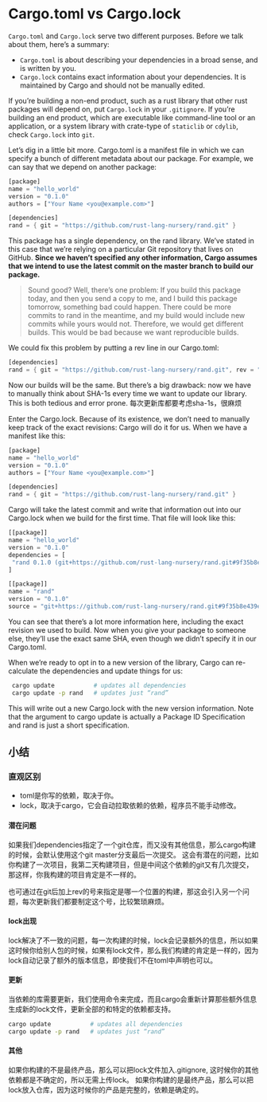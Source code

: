 <!--
 * @Date: 2020-09-27 17:16:24
 * @LastEditTime: 2020-09-27 18:08:42
-->

# Cargo.toml vs Cargo.lock

`Cargo.toml` and `Cargo.lock` serve two different purposes. Before we talk about them, here’s a summary:

- `Cargo.toml` is about describing your dependencies in a broad sense, and is written by you.
- `Cargo.lock` contains exact information about your dependencies. It is maintained by Cargo and should not be manually edited.

If you’re building a non-end product, such as a rust library that other rust packages will depend on, put `Cargo.lock` in your `.gitignore`. If you’re building an end product, which are executable like command-line tool or an application, or a system library with crate-type of `staticlib` or `cdylib`, check `Cargo.lock` into `git`.

Let’s dig in a little bit more.
Cargo.toml is a manifest file in which we can specify a bunch of different metadata about our package. For example, we can say that we depend on another package:

``` rust
[package]
name = "hello_world"
version = "0.1.0"
authors = ["Your Name <you@example.com>"]

[dependencies]
rand = { git = "https://github.com/rust-lang-nursery/rand.git" }
```

This package has a single dependency, on the rand library. We’ve stated in this case that we’re relying on a particular Git repository that lives on GitHub. **Since we haven’t specified any other information, Cargo assumes that we intend to use the latest commit on the master branch to build our package.**

> Sound good? Well, there’s one problem: If you build this package today, and then you send a copy to me, and I build this package tomorrow, something bad could happen. There could be more commits to rand in the meantime, and my build would include new commits while yours would not. Therefore, we would get different builds. This would be bad because we want reproducible builds.

We could fix this problem by putting a rev line in our Cargo.toml:

``` rust
[dependencies]
rand = { git = "https://github.com/rust-lang-nursery/rand.git", rev = "9f35b8e" }
```

Now our builds will be the same. But there’s a big drawback: now we have to manually think about SHA-1s every time we want to update our library. This is both tedious and error prone.
每次更新库都要考虑sha-1s，很麻烦

Enter the Cargo.lock. Because of its existence, we don’t need to manually keep track of the exact revisions: Cargo will do it for us. When we have a manifest like this:

``` rust
[package]
name = "hello_world"
version = "0.1.0"
authors = ["Your Name <you@example.com>"]

[dependencies]
rand = { git = "https://github.com/rust-lang-nursery/rand.git" }
```

Cargo will take the latest commit and write that information out into our Cargo.lock when we build for the first time. That file will look like this:

``` rust
[[package]]
name = "hello_world"
version = "0.1.0"
dependencies = [
 "rand 0.1.0 (git+https://github.com/rust-lang-nursery/rand.git#9f35b8e439eeedd60b9414c58f389bdc6a3284f9)",
]

[[package]]
name = "rand"
version = "0.1.0"
source = "git+https://github.com/rust-lang-nursery/rand.git#9f35b8e439eeedd60b9414c58f389bdc6a3284f9"
```

You can see that there’s a lot more information here, including the exact revision we used to build. Now when you give your package to someone else, they’ll use the exact same SHA, even though we didn’t specify it in our Cargo.toml.

When we’re ready to opt in to a new version of the library, Cargo can re-calculate the dependencies and update things for us:

``` bash
 cargo update           # updates all dependencies
 cargo update -p rand   # updates just “rand”
```

This will write out a new Cargo.lock with the new version information. Note that the argument to cargo update is actually a Package ID Specification and rand is just a short specification.

## 小结

### 直观区别

- toml是你写的依赖，取决于你。
- lock，取决于cargo，它会自动拉取依赖的依赖，程序员不能手动修改。

#### 潜在问题

如果我们dependencies指定了一个git仓库，而又没有其他信息，那么cargo构建的时候，会默认使用这个git master分支最后一次提交。
这会有潜在的问题，比如你构建了一次项目，我第二天构建项目，但是中间这个依赖的git又有几次提交，那这样，你我构建的项目肯定是不一样的。

也可通过在git后加上rev的号来指定是哪一个位置的构建，那这会引入另一个问题，每次更新我们都要制定这个号，比较繁琐麻烦。

#### lock出现

lock解决了不一致的问题，每一次构建的时候，lock会记录额外的信息，所以如果这时候你给别人包的时候，如果有lock文件，那么我们构建的肯定是一样的，因为lock自动记录了额外的版本信息，即使我们不在toml中声明也可以。

#### 更新

当依赖的库需要更新，我们使用命令来完成，而且cargo会重新计算那些额外信息生成新的lock文件，更新全部的和特定的依赖都支持。

``` bash
cargo update           # updates all dependencies
cargo update -p rand   # updates just “rand”
```

#### 其他

如果你构建的不是最终产品，那么可以把lock文件加入.gitignore, 这时候你的其他依赖都是不确定的，所以无需上传lock。
如果你构建的是最终产品，那么可以把lock放入仓库，因为这时候你的产品是完整的，依赖是确定的。
